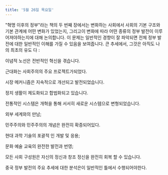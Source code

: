 ```yaml
---
title: '5월 26일 목요일'
---
```

"혁명 이후의 정부"라는 책의 두 번째 장에서는 변화하는 사회에서 사회의 기본 구조와 기본 관계에 어떤 변화가 있었는지, 그리고이 변화에 따라 어떤 종류의 정부 발전이 이루어져야하는지에 대해 논의합니다. 이 문제는 일반적인 경향이 잘 파악되면 전체 정부 발전에 대한 일반적인 이해를 가질 수 있음을 보여줍니다. 큰 추세에서, 그것은 아직도 나의 최초의 유도 다 :

이념적 노선은 전반적인 혁신을 겪습니다.

근대화는 사회주의의 주요 프로젝트가되었다.

시장 메커니즘은 지속적으로 개선되고 발전되었습니다.

정치 생활이 제도화되고 합법화되고 있습니다.

전통적인 시스템은 개혁을 통해 서서히 새로운 시스템으로 변형되었습니다.

외부 세계와의 만남;

민주주의와 민주주의의 개념은 완전히 확증되어있다.

현대 과학 기술의 포괄적 인 개발 및 응용;

문화 예술 교육의 완전한 발전과 번영;

모든 사회 구성원은 자신의 정신과 창조 정신을 완전히 회복 할 수 있습니다.

중국 정부 발전의 주요 추세에 대한 분석은이 일반적인 틀에서 수행되어야한다.

